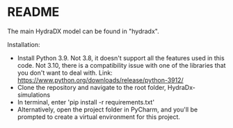 # README

The main HydraDX model can be found in "hydradx".

Installation: 
* Install Python 3.9. Not 3.8, it doesn't support all the features used in this code. Not 3.10, there is a compatibility issue with one of the libraries that you don't want to deal with. Link: https://www.python.org/downloads/release/python-3912/
* Clone the repository and navigate to the root folder, HydraDx-simulations
* In terminal, enter 'pip install -r requirements.txt'
* Alternatively, open the project folder in PyCharm, and you'll be prompted to create a virtual environment for this project. 
